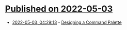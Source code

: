 # [Published on 2022-05-03](index.md)

* [2022-05-03, 04:29:13](https://news.ycombinator.com/item?id=31244626) - [Designing a Command Palette](https://plutoapp.xyz/blog/post/designing-a-command-palette/)
